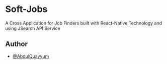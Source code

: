 
# Soft-Jobs

A Cross Application for Job Finders built with React-Native Technology and using JSearch API Service


## Author

- [@AbdulQuayyum](https://www.github.com/AbdulQuayyum)